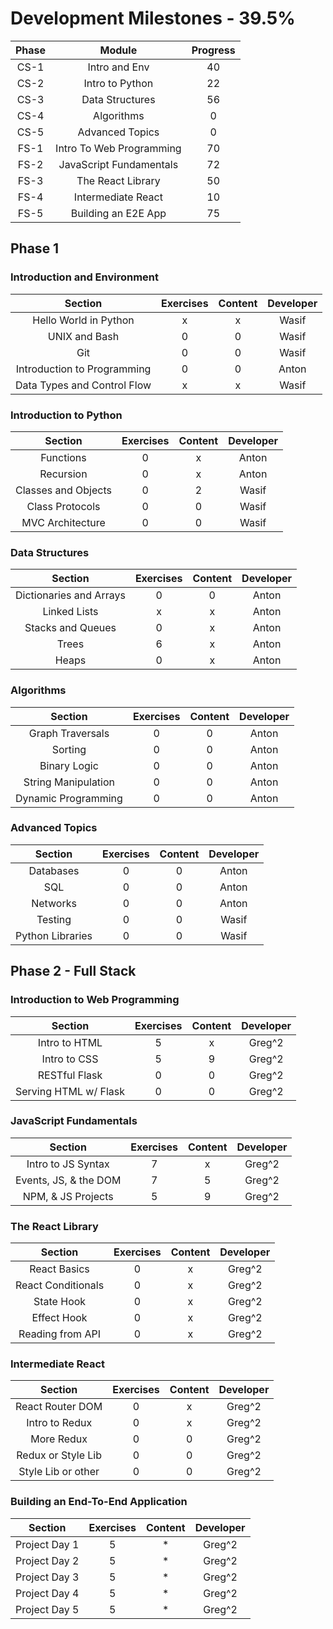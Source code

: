 # Development Milestones - 39.5%

|Phase |    Module               | Progress       | 
|:----:|:-----------------------:|:--------------:|
| CS-1 | Intro and Env           | 40             |
| CS-2 | Intro to Python         | 22             |
| CS-3 | Data Structures         | 56             |
| CS-4 | Algorithms              | 0              |
| CS-5 | Advanced Topics         | 0              |
| FS-1 | Intro To Web Programming| 70             |
| FS-2 | JavaScript Fundamentals | 72             |
| FS-3 | The React Library       | 50             |
| FS-4 | Intermediate React      | 10             |
| FS-5 | Building an E2E App     | 75             |

## Phase 1

### Introduction and Environment

|    Section                         | Exercises      |  Content      | Developer |
|:----------------------------------:|:--------------:|:-------------:|:---------:|
| Hello World in Python              | x              | x             | Wasif     |
| UNIX and Bash                      | 0              | 0             | Wasif     |
| Git                                | 0              | 0             | Wasif     |
| Introduction to Programming        | 0              | 0             | Anton     |
| Data Types and Control Flow        | x              | x             | Wasif     |

### Introduction to Python

|    Section                  | Exercises      |  Content      | Developer |
|:---------------------------:|:--------------:|:-------------:|:---------:|
| Functions                   | 0              | x             | Anton     |
| Recursion                   | 0              | x             | Anton     |
| Classes and Objects         | 0              | 2             | Wasif     |
| Class Protocols             | 0              | 0             | Wasif     |
| MVC Architecture            | 0              | 0             | Wasif     |

### Data Structures

|    Section              | Exercises      |  Content      | Developer |
|:-----------------------:|:--------------:|:-------------:|:---------:|
| Dictionaries and Arrays | 0              | 0             | Anton     |
| Linked Lists            | x              | x             | Anton     |
| Stacks and Queues       | 0              | x             | Anton     |
| Trees                   | 6              | x             | Anton     |
| Heaps                   | 0              | x             | Anton     |

### Algorithms

|    Section           | Exercises      |  Content      | Developer |
|:--------------------:|:--------------:|:-------------:|:---------:|
| Graph Traversals     | 0              | 0             | Anton     |
| Sorting              | 0              | 0             | Anton     |
| Binary Logic         | 0              | 0             | Anton     |
| String Manipulation  | 0              | 0             | Anton     |
| Dynamic Programming  | 0              | 0             | Anton     |

### Advanced Topics

|    Section        | Exercises      |  Content      | Developer |
|:-----------------:|:--------------:|:-------------:|:---------:|
| Databases         | 0              | 0             | Anton     |
| SQL               | 0              | 0             | Anton     |
| Networks          | 0              | 0             | Anton     |
| Testing           | 0              | 0             | Wasif     |
| Python Libraries  | 0              | 0             | Wasif     

## Phase 2 - Full Stack

### Introduction to Web Programming
|    Section           | Exercises      |  Content      | Developer |
|:--------------------:|:--------------:|:-------------:|:---------:|
| Intro to HTML        | 5              | x             | Greg^2    | 
| Intro to CSS         | 5              | 9             | Greg^2    | 
| RESTful Flask        | 0              | 0             | Greg^2    | 
| Serving HTML w/ Flask| 0              | 0             | Greg^2    | 

### JavaScript Fundamentals
|    Section           | Exercises      |  Content      | Developer |
|:--------------------:|:--------------:|:-------------:|:---------:|
| Intro to JS Syntax   | 7              | x             | Greg^2    |
| Events, JS, & the DOM| 7              | 5             | Greg^2    |
| NPM, & JS Projects   | 5              | 9             | Greg^2    |

### The React  Library
|    Section           | Exercises      |  Content      | Developer |
|:--------------------:|:--------------:|:-------------:|:---------:|
| React Basics         | 0              | x             | Greg^2    |
| React Conditionals   | 0              | x             | Greg^2    |
| State Hook           | 0              | x             | Greg^2    |
| Effect Hook          | 0              | x             | Greg^2    |
| Reading from API     | 0              | x             | Greg^2    |

### Intermediate React
|    Section           | Exercises      |  Content      | Developer |
|:--------------------:|:--------------:|:-------------:|:---------:|
| React Router DOM     | 0              | x             | Greg^2    |
| Intro to Redux       | 0              | x             | Greg^2    |
| More Redux           | 0              | 0             | Greg^2    |
| Redux or Style Lib   | 0              | 0             | Greg^2    |
| Style Lib or other   | 0              | 0             | Greg^2    |

### Building an End-To-End Application
|    Section           | Exercises      |  Content      | Developer |
|:--------------------:|:--------------:|:-------------:|:---------:|
| Project Day 1        | 5              | *             | Greg^2    |
| Project Day 2        | 5              | *             | Greg^2    |
| Project Day 3        | 5              | *             | Greg^2    |
| Project Day 4        | 5              | *             | Greg^2    |
| Project Day 5        | 5              | *             | Greg^2    |
